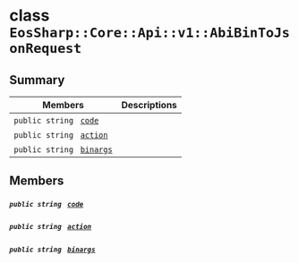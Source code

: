 # class `EosSharp::Core::Api::v1::AbiBinToJsonRequest` 

## Summary

 Members                                | Descriptions                                
----------------------------------------|---------------------------------------------
`public string ` [`code`](#class_eos_sharp_1_1_core_1_1_api_1_1v1_1_1_abi_bin_to_json_request_1abbc0a016a8f13d797228d020eb94a769) | 
`public string ` [`action`](#class_eos_sharp_1_1_core_1_1_api_1_1v1_1_1_abi_bin_to_json_request_1a6a30da6629d5b550c2025d3788d49cb9) | 
`public string ` [`binargs`](#class_eos_sharp_1_1_core_1_1_api_1_1v1_1_1_abi_bin_to_json_request_1a8c8d80f7a8cd70d7bcbd59e89694d3f2) | 

## Members

##### `public string ` [`code`](#class_eos_sharp_1_1_core_1_1_api_1_1v1_1_1_abi_bin_to_json_request_1abbc0a016a8f13d797228d020eb94a769) 

##### `public string ` [`action`](#class_eos_sharp_1_1_core_1_1_api_1_1v1_1_1_abi_bin_to_json_request_1a6a30da6629d5b550c2025d3788d49cb9) 

##### `public string ` [`binargs`](#class_eos_sharp_1_1_core_1_1_api_1_1v1_1_1_abi_bin_to_json_request_1a8c8d80f7a8cd70d7bcbd59e89694d3f2) 

